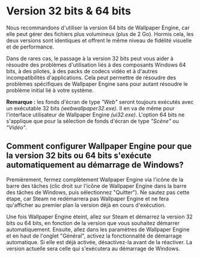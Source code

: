 # Version 32 bits & 64 bits

Nous recommandons d'utiliser la version 64 bits de Wallpaper Engine, car elle peut gérer des fichiers plus volumineux (plus de 2 Go). Hormis cela, les deux versions sont identiques et offrent le même niveau de fidélité visuelle et de performance.

Dans de rares cas, le passage à la version 32 bits peut vous aider à résoudre des problèmes d'utilisation liés à des composants Windows 64 bits, à des pilotes, à des packs de codecs vidéo et à d'autres incompatibilités d'applications. Cela peut permettre de résoudre des problèmes spécifiques de Wallpaper Engine sans pour autant résoudre le problème initial lié à votre système.

**Remarque :** les fonds d'écran de type *"Web"* seront toujours exécutés avec un exécutable 32 bits *(webwallpaper32.exe)*. Il en va de même pour l'interface utilisateur de Wallpaper Engine *(ui32.exe)*. L'option 64 bits ne s'applique que pour la sélection de fonds d'écran de type *"Scène"* ou *"Vidéo"*.

## Comment configurer Wallpaper Engine pour que la version 32 bits ou 64 bits s'exécute automatiquement au démarrage de Windows?

Premièrement, fermez complètement Wallpaper Engine via l'icône de la barre des tâches (clic droit sur l'icône de Wallpaper Engine dans la barre des tâches de Windows, puis sélectionnez "Quitter"). Ne sautez pas cette étape, car Steam ne redémarrera pas Wallpaper Engine et ne fera qu'afficher au premier plan la version déjà en cours d'exécution.

Une fois Wallpaper Engine éteint, allez sur Steam et démarrez la version 32 bits ou 64 bits, en fonction de la version que vous souhaitez démarrer automatiquement. Ensuite, allez dans les paramètres de Wallpaper Engine et en haut de l'onglet "Général", activez la fonctionnalité de démarrage automatique. Si elle est déjà activée, désactivez-la avant de la réactiver. La version actuelle sera celle qui s'exécutera au démarrage de Windows.